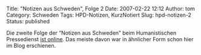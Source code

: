 Title: "Notizen aus Schweden", Folge 2
Date: 2007-02-22 12:12
Author: tom
Category: Schweden
Tags: HPD-Notizen, KurzNotiert
Slug: hpd-notizen-2
Status: published

Die zweite Folge der “Notizen aus Schweden” beim Humanistischen
Pressedienst [ist online](http://hpd-online.de/node/1215). Das meiste
davon war in ähnlicher Form schon hier im Blog erschienen.

